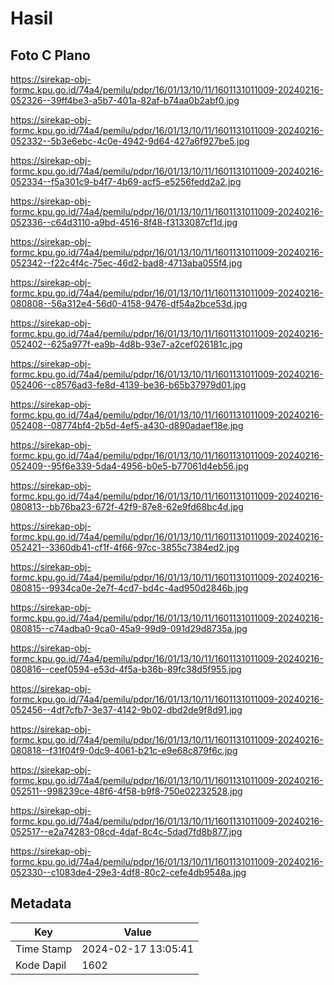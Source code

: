 # Hasil

## Foto C Plano

https://sirekap-obj-formc.kpu.go.id/74a4/pemilu/pdpr/16/01/13/10/11/1601131011009-20240216-052326--39ff4be3-a5b7-401a-82af-b74aa0b2abf0.jpg

https://sirekap-obj-formc.kpu.go.id/74a4/pemilu/pdpr/16/01/13/10/11/1601131011009-20240216-052332--5b3e6ebc-4c0e-4942-9d64-427a6f927be5.jpg

https://sirekap-obj-formc.kpu.go.id/74a4/pemilu/pdpr/16/01/13/10/11/1601131011009-20240216-052334--f5a301c9-b4f7-4b69-acf5-e5256fedd2a2.jpg

https://sirekap-obj-formc.kpu.go.id/74a4/pemilu/pdpr/16/01/13/10/11/1601131011009-20240216-052336--c64d3110-a9bd-4516-8f48-f3133087cf1d.jpg

https://sirekap-obj-formc.kpu.go.id/74a4/pemilu/pdpr/16/01/13/10/11/1601131011009-20240216-052342--f22c4f4c-75ec-46d2-bad8-4713aba055f4.jpg

https://sirekap-obj-formc.kpu.go.id/74a4/pemilu/pdpr/16/01/13/10/11/1601131011009-20240216-080808--56a312e4-56d0-4158-9476-df54a2bce53d.jpg

https://sirekap-obj-formc.kpu.go.id/74a4/pemilu/pdpr/16/01/13/10/11/1601131011009-20240216-052402--625a977f-ea9b-4d8b-93e7-a2cef026181c.jpg

https://sirekap-obj-formc.kpu.go.id/74a4/pemilu/pdpr/16/01/13/10/11/1601131011009-20240216-052406--c8576ad3-fe8d-4139-be36-b65b37979d01.jpg

https://sirekap-obj-formc.kpu.go.id/74a4/pemilu/pdpr/16/01/13/10/11/1601131011009-20240216-052408--08774bf4-2b5d-4ef5-a430-d890adaef18e.jpg

https://sirekap-obj-formc.kpu.go.id/74a4/pemilu/pdpr/16/01/13/10/11/1601131011009-20240216-052409--95f6e339-5da4-4956-b0e5-b77061d4eb56.jpg

https://sirekap-obj-formc.kpu.go.id/74a4/pemilu/pdpr/16/01/13/10/11/1601131011009-20240216-080813--bb76ba23-672f-42f9-87e8-62e9fd68bc4d.jpg

https://sirekap-obj-formc.kpu.go.id/74a4/pemilu/pdpr/16/01/13/10/11/1601131011009-20240216-052421--3360db41-cf1f-4f66-97cc-3855c7384ed2.jpg

https://sirekap-obj-formc.kpu.go.id/74a4/pemilu/pdpr/16/01/13/10/11/1601131011009-20240216-080815--9934ca0e-2e7f-4cd7-bd4c-4ad950d2846b.jpg

https://sirekap-obj-formc.kpu.go.id/74a4/pemilu/pdpr/16/01/13/10/11/1601131011009-20240216-080815--c74adba0-9ca0-45a9-99d9-091d29d8735a.jpg

https://sirekap-obj-formc.kpu.go.id/74a4/pemilu/pdpr/16/01/13/10/11/1601131011009-20240216-080816--ceef0594-e53d-4f5a-b36b-89fc38d5f955.jpg

https://sirekap-obj-formc.kpu.go.id/74a4/pemilu/pdpr/16/01/13/10/11/1601131011009-20240216-052456--4df7cfb7-3e37-4142-9b02-dbd2de9f8d91.jpg

https://sirekap-obj-formc.kpu.go.id/74a4/pemilu/pdpr/16/01/13/10/11/1601131011009-20240216-080818--f31f04f9-0dc9-4061-b21c-e9e68c879f6c.jpg

https://sirekap-obj-formc.kpu.go.id/74a4/pemilu/pdpr/16/01/13/10/11/1601131011009-20240216-052511--998239ce-48f6-4f58-b9f8-750e02232528.jpg

https://sirekap-obj-formc.kpu.go.id/74a4/pemilu/pdpr/16/01/13/10/11/1601131011009-20240216-052517--e2a74283-08cd-4daf-8c4c-5dad7fd8b877.jpg

https://sirekap-obj-formc.kpu.go.id/74a4/pemilu/pdpr/16/01/13/10/11/1601131011009-20240216-052330--c1083de4-29e3-4df8-80c2-cefe4db9548a.jpg


## Metadata

| Key        | Value               |
| ---------- | ------------------- |
| Time Stamp | 2024-02-17 13:05:41 |
| Kode Dapil | 1602                |



